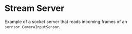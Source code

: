 # Stream Server
Example of a socket server that reads incoming frames of an `sernsor.CameraInputSensor`.
